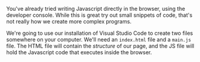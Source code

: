 You've already tried writing Javascript directly in the browser, using the developer console. While this is great try out small snippets of code, that's not really how we create more complex programs.

We're going to use our installation of Visual Studio Code to create two files somewhere on your computer. We'll need an `index.html` file and a `main.js` file. The HTML file will contain the _structure_ of our page, and the JS file will hold the Javascript code that executes inside the browser.
